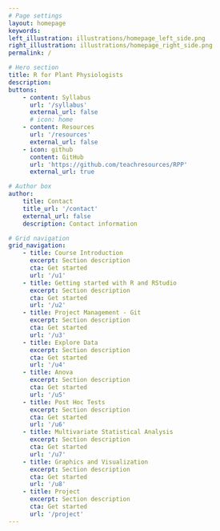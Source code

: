 ```yaml
---
# Page settings
layout: homepage
keywords:
left_illustration: illustrations/homepage_left_side.png
right_illustration: illustrations/homepage_right_side.png
permalink: /

# Hero section
title: R for Plant Physiologists
description: 
buttons:
    - content: Syllabus
      url: '/syllabus'
      external_url: false
      # icon: home
    - content: Resources
      url: '/resources'
      external_url: false
    - icon: github
      content: GitHub
      url: 'https://github.com/teachresources/RPP'
      external_url: true

# Author box
author:
    title: Contact
    title_url: '/contact'
    external_url: false
    description: Contact information 

# Grid navigation
grid_navigation:
    - title: Course Introduction
      excerpt: Section description
      cta: Get started
      url: '/u1'
    - title: Getting started with R and RStudio 
      excerpt: Section description
      cta: Get started
      url: '/u2'
    - title: Project Management - Git
      excerpt: Section description
      cta: Get started
      url: '/u3'
    - title: Explore Data
      excerpt: Section description
      cta: Get started
      url: '/u4'
    - title: Anova
      excerpt: Section description
      cta: Get started
      url: '/u5'
    - title: Post Hoc Tests
      excerpt: Section description
      cta: Get started
      url: '/u6'
    - title: Multivariate Statistical Analysis 
      excerpt: Section description
      cta: Get started
      url: '/u7'
    - title: Graphics and Visualization
      excerpt: Section description
      cta: Get started
      url: '/u8'
    - title: Project
      excerpt: Section description
      cta: Get started
      url: '/project'
---
```


